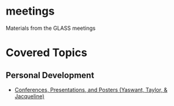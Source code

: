 # meetings
Materials from the GLASS meetings

# Covered Topics 
## Personal Development 
* [Conferences, Presentations, and Posters (Yaswant, Taylor, & Jacqueline) ](https://docs.google.com/presentation/d/1RF7jCzn4UuWsIHCONegSV5LibrfA8tNTiQ1soIArgDU/edit?usp=sharing)
